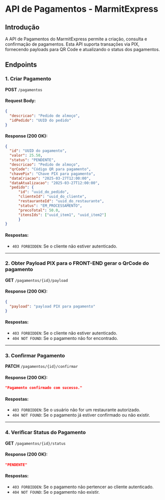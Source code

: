 # API de Pagamentos - MarmitExpress

## Introdução
A API de Pagamentos do MarmitExpress permite a criação, consulta e confirmação de pagamentos. Esta API suporta transações via PIX, fornecendo payloads para QR Code e atualizando o status dos pagamentos.

## Endpoints

### 1. Criar Pagamento
**POST** `/pagamentos`

#### Request Body:
```json
{
  "descricao": "Pedido de almoço",
  "idPedido": "UUID do pedido"
}
```

#### Response (200 OK):
```json
{
  "id": "UUID do pagamento",
  "valor": 25.50,
  "status": "PENDENTE",
  "descricao": "Pedido de almoço",
  "qrCode": "Código QR para pagamento",
  "chavePix": "Chave PIX para pagamento",
  "dataCriacao": "2025-03-27T12:00:00",
  "dataAtualizacao": "2025-03-27T12:00:00",
  "pedido": { 
      "id": "uuid_do_pedido",
      "clienteId": "uuid_do_cliente",
      "restauranteId": "uuid_do_restaurante",
      "status": "EM_PROCESSAMENTO",
      "precoTotal": 50.0,
      "itensIds": ["uuid_item1", "uuid_item2"]
      }
}
```

#### Respostas:
- `403 FORBIDDEN`: Se o cliente não estiver autenticado.

---

### 2. Obter Payload PIX para o FRONT-END gerar o QrCode do pagamento
**GET** `/pagamentos/{id}/payload`

#### Response (200 OK):
```json
{
  "payload": "payload PIX para pagamento"
}
```

#### Respostas:
- `403 FORBIDDEN`: Se o cliente não estiver autenticado.
- `404 NOT FOUND`: Se o pagamento não for encontrado.

---

### 3. Confirmar Pagamento
**PATCH** `/pagamentos/{id}/confirmar`

#### Response (200 OK):
```json
"Pagamento confirmado com sucesso."
```

#### Respostas:
- `403 FORBIDDEN`: Se o usuário não for um restaurante autorizado.
- `404 NOT FOUND`: Se o pagamento já estiver confirmado ou não existir.

---

### 4. Verificar Status do Pagamento
**GET** `/pagamentos/{id}/status`

#### Response (200 OK):
```json
"PENDENTE"
```

#### Respostas:
- `403 FORBIDDEN`: Se o pagamento não pertencer ao cliente autenticado.
- `404 NOT FOUND`: Se o pagamento não existir.

